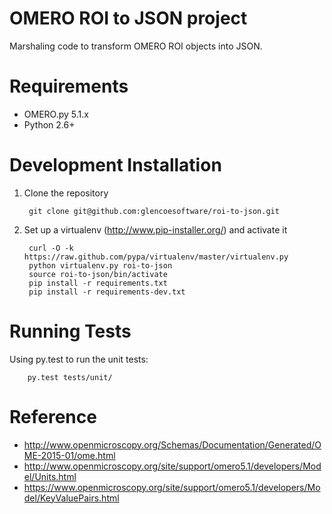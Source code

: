 OMERO ROI to JSON project
=========================

Marshaling code to transform OMERO ROI objects into JSON.

Requirements
============

* OMERO.py 5.1.x
* Python 2.6+

Development Installation
========================

1. Clone the repository

        git clone git@github.com:glencoesoftware/roi-to-json.git

2. Set up a virtualenv (http://www.pip-installer.org/) and activate it

        curl -O -k https://raw.github.com/pypa/virtualenv/master/virtualenv.py
        python virtualenv.py roi-to-json
        source roi-to-json/bin/activate
        pip install -r requirements.txt
        pip install -r requirements-dev.txt

Running Tests
=============

Using py.test to run the unit tests:

    	py.test tests/unit/

Reference
=========

* http://www.openmicroscopy.org/Schemas/Documentation/Generated/OME-2015-01/ome.html
* http://www.openmicroscopy.org/site/support/omero5.1/developers/Model/Units.html
* https://www.openmicroscopy.org/site/support/omero5.1/developers/Model/KeyValuePairs.html
